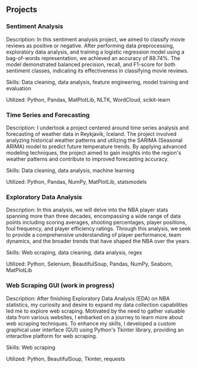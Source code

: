 ## Projects
### Sentiment Analysis
Description: In this sentiment analysis project, we aimed to classify movie reviews as positive or negative. After performing data preprocessing, exploratory data analysis, and training a logistic regression model using a bag-of-words representation, we achieved an accuracy of 88.74%. The model demonstrated balanced precision, recall, and F1-score for both sentiment classes, indicating its effectiveness in classifying movie reviews.

Skills: Data cleaning, data analysis, feature engineering, model training and evaluation

Utilized: Python, Pandas, MatPlotLib, NLTK, WordCloud, scikit-learn
### Time Series and Forecasting
Description: I undertook a project centered around time series analysis and forecasting of weather data in Reykjavik, Iceland. The project involved analyzing historical weather patterns and utilizing the SARIMA (Seasonal ARIMA) model to predict future temperature trends. By applying advanced modeling techniques, the project aimed to gain insights into the region's weather patterns and contribute to improved forecasting accuracy.

Skills: Data cleaning, data analysis, machine learning

Utilized: Python, Pandas, NumPy, MatPlotLib, statsmodels
### Exploratory Data Analysis
Description: In this analysis, we will delve into the NBA player stats spanning more than three decades, encompassing a wide range of data points including scoring averages, shooting percentages, player positions, foul frequency, and player efficiency ratings. Through this analysis, we seek to provide a comprehensive understanding of player performance, team dynamics, and the broader trends that have shaped the NBA over the years.

Skills: Web scraping, data cleaning, data analysis, regex

Utilized: Python, Selenium, BeautifulSoup, Pandas, NumPy, Seaborn, MatPlotLib
### Web Scraping GUI (work in progress)
Description: After finishing Exploratory Data Analysis (EDA) on NBA statistics, my curiosity and desire to expand my data collection capabilities led me to explore web scraping. Motivated by the need to gather valuable data from various websites, I embarked on a journey to learn more about web scraping techniques. To enhance my skills, I developed a custom graphical user interface (GUI) using Python's Tkinter library, providing an interactive platform for web scraping.

Skills: Web scraping

Utilized: Python, BeautifulSoup, Tkinter, requests
